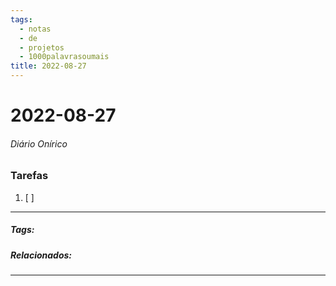 ```yaml
---
tags:
  - notas
  - de
  - projetos
  - 1000palavrasoumais
title: 2022-08-27  
---
```


# 2022-08-27  

###### Diário Onírico

>

### Tarefas

1. [ ]  

---

##### Tags:

##### Relacionados: 

---

> 
